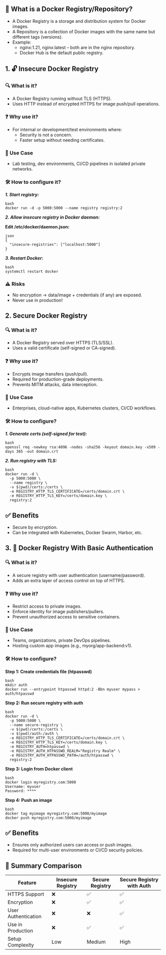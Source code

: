 ## 🐳 What is a Docker Registry/Repository?
- A Docker Registry is a storage and distribution system for Docker images.
- A Repository is a collection of Docker images with the same name but different tags (versions).
- Example:
    - nginx:1.21, nginx:latest – both are in the nginx repository.
    - Docker Hub is the default public registry.

## 1. 🔓 Insecure Docker Registry
### 🔍 What is it?
- A Docker Registry running without TLS (HTTPS).
- Uses HTTP instead of encrypted HTTPS for image push/pull operations.

### ❓ Why use it?
- For internal or development/test environments where:
    - Security is not a concern.
    - Faster setup without needing certificates.

### 📌 Use Case
- Lab testing, dev environments, CI/CD pipelines in isolated private networks.

### 🛠️ How to configure it?
***1. Start registry:***
```
bash
docker run -d -p 5000:5000 --name registry registry:2
```
***2. Allow insecure registry in Docker daemon:***

**Edit /etc/docker/daemon.json:**
```
json
{
  "insecure-registries": ["localhost:5000"]
}
```
***3. Restart Docker:***
```
bash
systemctl restart docker
```
### ⚠️ Risks
- No encryption → data/image + credentials (if any) are exposed.
- Never use in production!

## 2. Secure Docker Registry
### 🔍 What is it?
- A Docker Registry served over HTTPS (TLS/SSL).
- Uses a valid certificate (self-signed or CA-signed).

### ❓ Why use it?
- Encrypts image transfers (push/pull).
- Required for production-grade deployments.
- Prevents MITM attacks, data interception.

### 📌 Use Case
- Enterprises, cloud-native apps, Kubernetes clusters, CI/CD workflows.

### 🛠️ How to configure?
***1. Generate certs (self-signed for test):***
```
bash
openssl req -newkey rsa:4096 -nodes -sha256 -keyout domain.key -x509 -days 365 -out domain.crt
```
***2. Run registry with TLS:***
```
bash
docker run -d \
  -p 5000:5000 \
  --name registry \
  -v $(pwd)/certs:/certs \
  -e REGISTRY_HTTP_TLS_CERTIFICATE=/certs/domain.crt \
  -e REGISTRY_HTTP_TLS_KEY=/certs/domain.key \
  registry:2
```
## ✅ Benefits
- Secure by encryption.
- Can be integrated with Kubernetes, Docker Swarm, Harbor, etc.

## 3. 🔑 Docker Registry With Basic Authentication
### 🔍 What is it?
- A secure registry with user authentication (username/password).
- Adds an extra layer of access control on top of HTTPS.

### ❓ Why use it?
- Restrict access to private images.
- Enforce identity for image publishers/pullers.
- Prevent unauthorized access to sensitive containers.

### 📌 Use Case
- Teams, organizations, private DevOps pipelines.
- Hosting custom app images (e.g., myorg/app-backend:v1).

### 🛠️ How to configure?
**Step 1: Create credentials file (htpasswd)**
```
bash
mkdir auth
docker run --entrypoint htpasswd httpd:2 -Bbn myuser mypass > auth/htpasswd
```
**Step 2: Run secure registry with auth**
```
bash
docker run -d \
  -p 5000:5000 \
  --name secure-registry \
  -v $(pwd)/certs:/certs \
  -v $(pwd)/auth:/auth \
  -e REGISTRY_HTTP_TLS_CERTIFICATE=/certs/domain.crt \
  -e REGISTRY_HTTP_TLS_KEY=/certs/domain.key \
  -e REGISTRY_AUTH=htpasswd \
  -e REGISTRY_AUTH_HTPASSWD_REALM="Registry Realm" \
  -e REGISTRY_AUTH_HTPASSWD_PATH=/auth/htpasswd \
  registry:2
```
**Step 3: Login from Docker client**
```
bash
docker login myregistry.com:5000
Username: myuser
Password: ****
```
**Step 4: Push an image**
```
bash
docker tag myimage myregistry.com:5000/myimage
docker push myregistry.com:5000/myimage
```
## ✅ Benefits
- Ensures only authorized users can access or push images.
- Required for multi-user environments or CI/CD security policies.

## 🔄 Summary Comparison
| Feature             | Insecure Registry | Secure Registry | Secure Registry with Auth |
| ------------------- | ----------------- | --------------- | ------------------------- |
| HTTPS Support       | ❌                 | ✅               | ✅                         |
| Encryption          | ❌                 | ✅               | ✅                         |
| User Authentication | ❌                 | ❌               | ✅                         |
| Use in Production   | ❌                 | ✅               | ✅                         |
| Setup Complexity    | Low               | Medium          | High                      |

